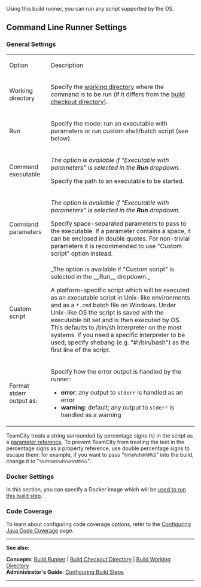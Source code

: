 [//]: # (title: Command Line)
[//]: # (auxiliary-id: Command Line)
Using this build runner, you can run any script supported by the OS.

## Command Line Runner Settings

### General Settings

<table><tr>

<td>

Option


</td>

<td>

Description


</td></tr><tr>

<td>

Working directory


</td>

<td>

Specify the [working directory](build-working-directory.md) where the command is to be run (if it differs from the [build checkout directory](build-checkout-directory.md)).


</td></tr><tr>

<td>

Run


</td>

<td>

Specify the mode: run an executable with parameters or run custom shell/batch script (see below).


</td></tr><tr>

<td>

Command executable


</td>

<td>

_The option is available if "Executable with parameters" is selected in the __Run__ dropdown._

Specify the path to an executable to be started.


</td></tr><tr>

<td>

Command parameters


</td>

<td>

_The option is available if "Executable with parameters" is selected in the __Run__ dropdown._

Specify space\-separated parameters to pass to the executable. If a parameter contains a space, it can be enclosed in double quotes. For non-trivial parameters it is recommended to use "Custom script" option instead.


</td></tr><tr>

<td>

Custom script


</td>

<td>
_The option is available if "Custom script" is selected in the __Run__ dropdown._

A platform\-specific script which will be executed as an executable script in Unix\-like environments and as a `*.cmd` batch file on Windows. Under Unix\-like OS the script is saved with the executable bit set and is then executed by OS. This defaults to /bin/sh interpreter on the most systems. If you need a specific interpreter to be used, specify shebang (e.g. "#!/bin/bash") as the first line of the script.
</td></tr><tr>

<td>

Format stderr output as:

</td>

<td>

Specify how the error output is handled by the runner:

* __error__: any output to `stderr` is handled as an error
* __warning__: default; any output to `stderr` is handled as a warning



</td></tr></table>

<tip>

TeamCity treats a string surrounded by percentage signs (`%`) in the script as a [parameter reference](predefined-build-parameters.md). To prevent TeamCity from treating the text in the percentage signs as a property reference, use double percentage signs to escape them: for example, if you want to pass "`%Y%m%d%H%M%S`" into the build, change it to "`%%Y%%m%%d%%H%%M%%S`".
</tip>


### Docker Settings

In this section, you can specify a Docker image which will be [used to run this build step](docker-wrapper.md).

### Code Coverage

To learn about configuring code coverage options, refer to the [Configuring Java Code Coverage](configuring-java-code-coverage.md) page.



__  __

__See also:__


__Concepts__: [Build Runner](build-runner.md) | [Build Checkout Directory](build-checkout-directory.md) | [Build Working Directory](build-working-directory.md)   
__Administrator's Guide__: [Configuring Build Steps](configuring-build-steps.md)

__ __
